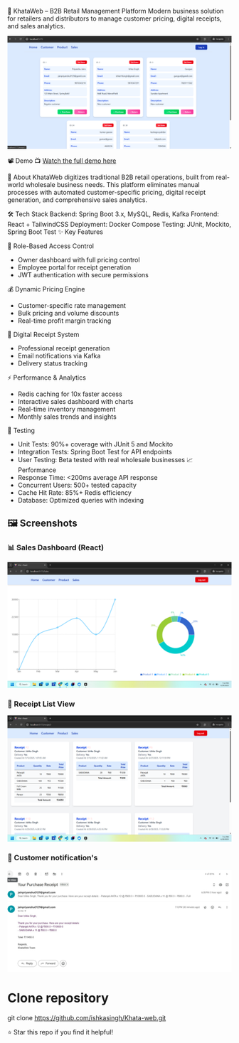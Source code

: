 🧾 KhataWeb – B2B Retail Management Platform
Modern business solution for retailers and distributors to manage customer pricing, digital receipts, and sales analytics.

![Banner](./Images/home.png)

📽️ Demo
📺 [Watch the full demo here](https://drive.google.com/file/d/1GVL3HYnqBB4093LwK8CErW2r5FE_6zB8/view?usp=sharing)

🎯 About
KhataWeb digitizes traditional B2B retail operations, built from real-world wholesale business needs. This platform eliminates manual processes with automated customer-specific pricing, digital receipt generation, and comprehensive sales analytics.

🛠️ Tech Stack
Backend: Spring Boot 3.x, MySQL, Redis, Kafka
Frontend: React + TailwindCSS
Deployment: Docker Compose
Testing: JUnit, Mockito, Spring Boot Test
✨ Key Features

🔐 Role-Based Access Control
 * Owner dashboard with full pricing control
 * Employee portal for receipt generation
 * JWT authentication with secure permissions
   
💰 Dynamic Pricing Engine
 * Customer-specific rate management
 * Bulk pricing and volume discounts
 * Real-time profit margin tracking
   
🧾 Digital Receipt System
 * Professional receipt generation
 * Email notifications via Kafka
 * Delivery status tracking
   
⚡ Performance & Analytics
 * Redis caching for 10x faster access
 * Interactive sales dashboard with charts
 * Real-time inventory management
 * Monthly sales trends and insights

   
🧪 Testing
 * Unit Tests: 90%+ coverage with JUnit 5 and Mockito
 * Integration Tests: Spring Boot Test for API endpoints
 * User Testing: Beta tested with real wholesale businesses
📈 Performance
 * Response Time: <200ms average API response
 * Concurrent Users: 500+ tested capacity
 * Cache Hit Rate: 85%+ Redis efficiency
 * Database: Optimized queries with indexing

## 🖼️ Screenshots
### 📊 Sales Dashboard (React)
![Sales Chart](./Images/sales.png)
### 🧾 Receipt List View
![Receipt View](./Images/receipt.png)
### 🧑 Customer notification's
![Pricing Page](./Images/email.png)


# Clone repository
git clone https://github.com/ishkasingh/Khata-web.git 

⭐ Star this repo if you find it helpful!

